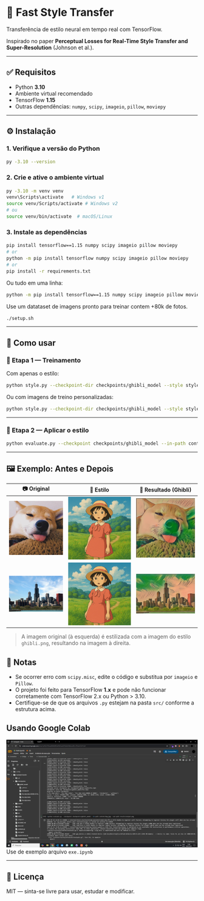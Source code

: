 # 🎨 Fast Style Transfer

Transferência de estilo neural em tempo real com TensorFlow.

Inspirado no paper **Perceptual Losses for Real-Time Style Transfer and Super-Resolution** (Johnson et al.).

---

## ✅ Requisitos

- Python **3.10**
- Ambiente virtual recomendado
- TensorFlow **1.15**
- Outras dependências: `numpy`, `scipy`, `imageio`, `pillow`, `moviepy`

---

## ⚙️ Instalação

### 1. Verifique a versão do Python

```bash
py -3.10 --version
````

### 2. Crie e ative o ambiente virtual

```bash
py -3.10 -m venv venv
venv\Scripts\activate   # Windows v1
source venv/Scripts/activate # Windows v2
# ou
source venv/bin/activate  # macOS/Linux
```

### 3. Instale as dependências

```bash
pip install tensorflow==1.15 numpy scipy imageio pillow moviepy
# or
python -m pip install tensorflow numpy scipy imageio pillow moviepy
# or 
pip install -r requirements.txt
```

Ou tudo em uma linha:

```bash
python -m pip install tensorflow==1.15 numpy scipy imageio pillow moviepy
```

Use um datataset de imagens pronto para treinar contem +80k de fotos.

```bash
./setup.sh
```

---

## 🚀 Como usar

### 🔧 Etapa 1 — Treinamento

Com apenas o estilo:

```bash
python style.py --checkpoint-dir checkpoints/ghibli_model --style styles/ghibli.png --epochs 1 --batch-size 2
```

Ou com imagens de treino personalizadas:

```bash
python style.py --checkpoint-dir checkpoints/ghibli_model --style styles/ghibli.png --train-path train_data --epochs 1 --batch-size 2
```

---

### 🎨 Etapa 2 — Aplicar o estilo

```bash
python evaluate.py --checkpoint checkpoints/ghibli_model --in-path content/dog.jpg --out-path results/output.png
```

---
## 🖼️ Exemplo: Antes e Depois

| 📷 **Original**                  | 🧾 **Estilo**                | 🎨 **Resultado (Ghibli)**  |
| -------------------------------- | ---------------------------- | -------------------------- |
| ![original](content/dog.jpg)     | ![style](styles/ghibli.png) | ![after](docs/output2.png) |
| ![original](content/chicago.jpg) | ![style](styles/ghibli.png) | ![after](docs/output.png)  |

> A imagem original (à esquerda) é estilizada com a imagem do estilo `ghibli.png`, resultando na imagem à direita.

## 🧠 Notas

* Se ocorrer erro com `scipy.misc`, edite o código e substitua por `imageio` e `Pillow`.
* O projeto foi feito para TensorFlow **1.x** e pode não funcionar corretamente com TensorFlow 2.x ou Python > 3.10.
* Certifique-se de que os arquivos `.py` estejam na pasta `src/` conforme a estrutura acima.

## Usando Google Colab
![style](docs/aa.png)
Use de exemplo arquivo `exe.ipynb`

---

## 📄 Licença

MIT — sinta-se livre para usar, estudar e modificar.

